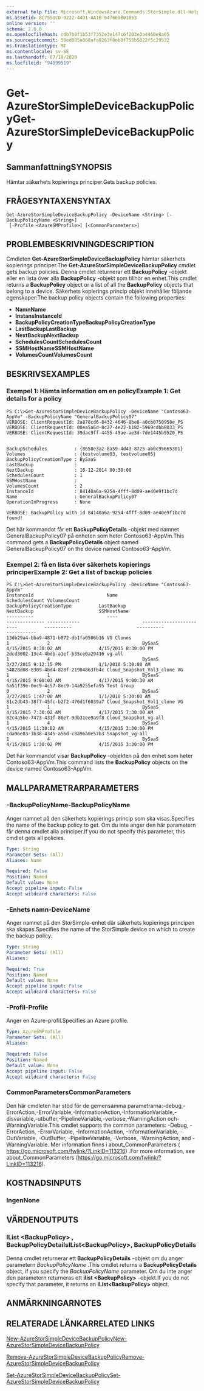 ```yaml
---
external help file: Microsoft.WindowsAzure.Commands.StorSimple.dll-Help.xml
ms.assetid: 8C7551CD-0222-44D1-AA1B-647669B01853
online version: ''
schema: 2.0.0
ms.openlocfilehash: cdb7b8f1b53f7352e3e147c6f203e3a4460e8a05
ms.sourcegitcommit: 56ed085a868afa8263f8eb0f755b5822f5c29532
ms.translationtype: MT
ms.contentlocale: sv-SE
ms.lasthandoff: 07/18/2020
ms.locfileid: "94099519"
---
```

# <span data-ttu-id="02b66-101">Get-AzureStorSimpleDeviceBackupPolicy</span><span class="sxs-lookup"><span data-stu-id="02b66-101">Get-AzureStorSimpleDeviceBackupPolicy</span></span>

## <span data-ttu-id="02b66-102">Sammanfattning</span><span class="sxs-lookup"><span data-stu-id="02b66-102">SYNOPSIS</span></span>
<span data-ttu-id="02b66-103">Hämtar säkerhets kopierings principer.</span><span class="sxs-lookup"><span data-stu-id="02b66-103">Gets backup policies.</span></span>

## <span data-ttu-id="02b66-104">FRÅGESYNTAXEN</span><span class="sxs-lookup"><span data-stu-id="02b66-104">SYNTAX</span></span>

```
Get-AzureStorSimpleDeviceBackupPolicy -DeviceName <String> [-BackupPolicyName <String>]
 [-Profile <AzureSMProfile>] [<CommonParameters>]
```

## <span data-ttu-id="02b66-105">PROBLEMBESKRIVNING</span><span class="sxs-lookup"><span data-stu-id="02b66-105">DESCRIPTION</span></span>
<span data-ttu-id="02b66-106">Cmdleten **Get-AzureStorSimpleDeviceBackupPolicy** hämtar säkerhets kopierings principer.</span><span class="sxs-lookup"><span data-stu-id="02b66-106">The **Get-AzureStorSimpleDeviceBackupPolicy** cmdlet gets backup policies.</span></span>
<span data-ttu-id="02b66-107">Denna cmdlet returnerar ett **BackupPolicy** -objekt eller en lista över alla **BackupPolicy** -objekt som tillhör en enhet.</span><span class="sxs-lookup"><span data-stu-id="02b66-107">This cmdlet returns a **BackupPolicy** object or a list of all the **BackupPolicy** objects that belong to a device.</span></span>
<span data-ttu-id="02b66-108">Säkerhets kopierings princip objekt innehåller följande egenskaper:</span><span class="sxs-lookup"><span data-stu-id="02b66-108">The backup policy objects contain the following properties:</span></span> 

- <span data-ttu-id="02b66-109">**Namn**</span><span class="sxs-lookup"><span data-stu-id="02b66-109">**Name**</span></span>
- <span data-ttu-id="02b66-110">**Instans**</span><span class="sxs-lookup"><span data-stu-id="02b66-110">**InstanceId**</span></span>
- <span data-ttu-id="02b66-111">**BackupPolicyCreationType**</span><span class="sxs-lookup"><span data-stu-id="02b66-111">**BackupPolicyCreationType**</span></span>
- <span data-ttu-id="02b66-112">**LastBackup**</span><span class="sxs-lookup"><span data-stu-id="02b66-112">**LastBackup**</span></span>
- <span data-ttu-id="02b66-113">**NextBackup**</span><span class="sxs-lookup"><span data-stu-id="02b66-113">**NextBackup**</span></span>
- <span data-ttu-id="02b66-114">**SchedulesCount**</span><span class="sxs-lookup"><span data-stu-id="02b66-114">**SchedulesCount**</span></span>
- <span data-ttu-id="02b66-115">**SSMHostName**</span><span class="sxs-lookup"><span data-stu-id="02b66-115">**SSMHostName**</span></span>
- <span data-ttu-id="02b66-116">**VolumesCount**</span><span class="sxs-lookup"><span data-stu-id="02b66-116">**VolumesCount**</span></span>

## <span data-ttu-id="02b66-117">BESKRIVS</span><span class="sxs-lookup"><span data-stu-id="02b66-117">EXAMPLES</span></span>

### <span data-ttu-id="02b66-118">Exempel 1: Hämta information om en policy</span><span class="sxs-lookup"><span data-stu-id="02b66-118">Example 1: Get details for a policy</span></span>
```
PS C:\>Get-AzureStorSimpleDeviceBackupPolicy -DeviceName "Contoso63-AppVm" -BackupPolicyName "GeneralBackupPolicy07"
VERBOSE: ClientRequestId: 2a878cd6-8432-4646-8be8-a0cb0750958e_PS
VERBOSE: ClientRequestId: 00ea5a6d-8c27-4e22-b182-5969cdbb8033_PS
VERBOSE: ClientRequestId: 39dac9ff-4455-45ae-ae3d-7de1445b9520_PS


BackupSchedules          : {8658e3a2-8a59-4d43-8725-ab0c95665301}
Volumes                  : {testvolume03, testvolume05}
BackupPolicyCreationType : BySaaS
LastBackup               : 
NextBackup               : 16-12-2014 00:30:00
SchedulesCount           : 1
SSMHostName              : 
VolumesCount             : 2
InstanceId               : 84140a6a-9254-4fff-8d09-ae40e9f1bc7d
Name                     : GeneralBackupPolicy07
OperationInProgress      : None

VERBOSE: BackupPolicy with id 84140a6a-9254-4fff-8d09-ae40e9f1bc7d found!
```

<span data-ttu-id="02b66-119">Det här kommandot får ett **BackupPolicyDetails** -objekt med namnet GeneralBackupPolicy07 på enheten som heter Contoso63-AppVm.</span><span class="sxs-lookup"><span data-stu-id="02b66-119">This command gets a **BackupPolicyDetails** object named GeneralBackupPolicy07 on the device named Contoso63-AppVm.</span></span>

### <span data-ttu-id="02b66-120">Exempel 2: få en lista över säkerhets kopierings principer</span><span class="sxs-lookup"><span data-stu-id="02b66-120">Example 2: Get a list of backup policies</span></span>
```
PS C:\>Get-AzureStorSimpleDeviceBackupPolicy -DeviceName "Contoso63-AppVm"
InstanceId                           Name                               SchedulesCount VolumesCount                       BackupPolicyCreationType          LastBackup                        NextBackup                        SSMHostName                      
----------                           ----                               -------------- ------------                       ------------------------          ----------                        ----------                        -----------                      
13db29a4-bba9-4871-b872-db1fa0506b16 VG Clones                          1              2                                  BySaaS                            4/15/2015 8:30:02 AM              4/15/2015 8:30:00 PM                                               
2dcd3002-13c4-4bdb-a1ef-b35ce0a29416 vg-all                             1              4                                  BySaaS                            3/27/2015 9:12:15 PM              1/1/2010 5:30:00 AM                                                
54828d08-8309-4bd4-828f-21904863fb4c Cloud_Snapshot_Vol3_clone VG       1              1                                  BySaaS                            4/15/2015 9:00:03 AM              4/17/2015 9:00:30 AM                                               
6a51f39e-0ec9-4c57-8ec9-14a9255efa95 Test Group                         0              2                                  BySaaS                            3/27/2015 1:47:00 AM              1/1/2010 5:30:00 AM                                                
81c2db43-38f7-45fc-b2f2-476d1f6039a7 Cloud_Snapshot_Vol1_clone VG       1              1                                  BySaaS                            4/15/2015 7:30:02 AM              4/17/2015 7:30:00 AM                                               
82c4a5be-7473-431f-86e7-9db31ee9a9f8 Cloud_Snapshot_vg-all              1              4                                  BySaaS                            4/15/2015 11:30:02 AM             4/15/2015 3:30:00 PM                                               
cda96e83-3b38-4345-a56d-c8a96a0e57b3 Snapshot_vg-all                    1              4                                  BySaaS                            4/15/2015 1:30:02 PM              4/15/2015 3:30:00 PM
```

<span data-ttu-id="02b66-121">Det här kommandot visar **BackupPolicy** -objekten på den enhet som heter Contoso63-AppVm.</span><span class="sxs-lookup"><span data-stu-id="02b66-121">This command lists the **BackupPolicy** objects on the device named Contoso63-AppVm.</span></span>

## <span data-ttu-id="02b66-122">MALLPARAMETRAR</span><span class="sxs-lookup"><span data-stu-id="02b66-122">PARAMETERS</span></span>

### <span data-ttu-id="02b66-123">-BackupPolicyName</span><span class="sxs-lookup"><span data-stu-id="02b66-123">-BackupPolicyName</span></span>
<span data-ttu-id="02b66-124">Anger namnet på den säkerhets kopierings princip som ska visas.</span><span class="sxs-lookup"><span data-stu-id="02b66-124">Specifies the name of the backup policy to get.</span></span>
<span data-ttu-id="02b66-125">Om du inte anger den här parametern får denna cmdlet alla principer.</span><span class="sxs-lookup"><span data-stu-id="02b66-125">If you do not specify this parameter, this cmdlet gets all policies.</span></span>

```yaml
Type: String
Parameter Sets: (All)
Aliases: Name

Required: False
Position: Named
Default value: None
Accept pipeline input: False
Accept wildcard characters: False
```

### <span data-ttu-id="02b66-126">-Enhets namn</span><span class="sxs-lookup"><span data-stu-id="02b66-126">-DeviceName</span></span>
<span data-ttu-id="02b66-127">Anger namnet på den StorSimple-enhet där säkerhets kopierings principen ska skapas.</span><span class="sxs-lookup"><span data-stu-id="02b66-127">Specifies the name of the StorSimple device on which to create the backup policy.</span></span>

```yaml
Type: String
Parameter Sets: (All)
Aliases: 

Required: True
Position: Named
Default value: None
Accept pipeline input: False
Accept wildcard characters: False
```

### <span data-ttu-id="02b66-128">-Profil</span><span class="sxs-lookup"><span data-stu-id="02b66-128">-Profile</span></span>
<span data-ttu-id="02b66-129">Anger en Azure-profil.</span><span class="sxs-lookup"><span data-stu-id="02b66-129">Specifies an Azure profile.</span></span>

```yaml
Type: AzureSMProfile
Parameter Sets: (All)
Aliases: 

Required: False
Position: Named
Default value: None
Accept pipeline input: False
Accept wildcard characters: False
```

### <span data-ttu-id="02b66-130">CommonParameters</span><span class="sxs-lookup"><span data-stu-id="02b66-130">CommonParameters</span></span>
<span data-ttu-id="02b66-131">Den här cmdleten har stöd för de gemensamma parametrarna:-debug,-ErrorAction,-ErrorVariable,-InformationAction,-InformationVariable,-disvariable,-utbuffer,-PipelineVariable,-verbose,-WarningAction och-WarningVariable.</span><span class="sxs-lookup"><span data-stu-id="02b66-131">This cmdlet supports the common parameters: -Debug, -ErrorAction, -ErrorVariable, -InformationAction, -InformationVariable, -OutVariable, -OutBuffer, -PipelineVariable, -Verbose, -WarningAction, and -WarningVariable.</span></span> <span data-ttu-id="02b66-132">Mer information finns i about_CommonParameters ( https://go.microsoft.com/fwlink/?LinkID=113216) .</span><span class="sxs-lookup"><span data-stu-id="02b66-132">For more information, see about_CommonParameters (https://go.microsoft.com/fwlink/?LinkID=113216).</span></span>

## <span data-ttu-id="02b66-133">KOSTNADS</span><span class="sxs-lookup"><span data-stu-id="02b66-133">INPUTS</span></span>

### <span data-ttu-id="02b66-134">Ingen</span><span class="sxs-lookup"><span data-stu-id="02b66-134">None</span></span>

## <span data-ttu-id="02b66-135">VÄRDEN</span><span class="sxs-lookup"><span data-stu-id="02b66-135">OUTPUTS</span></span>

### <span data-ttu-id="02b66-136">IList \<BackupPolicy\> , BackupPolicyDetails</span><span class="sxs-lookup"><span data-stu-id="02b66-136">IList\<BackupPolicy\>, BackupPolicyDetails</span></span>
<span data-ttu-id="02b66-137">Denna cmdlet returnerar ett **BackupPolicyDetails** -objekt om du anger parametern *BackupPolicyName* .</span><span class="sxs-lookup"><span data-stu-id="02b66-137">This cmdlet returns a **BackupPolicyDetails** object, if you specify the *BackupPolicyName* parameter.</span></span>
<span data-ttu-id="02b66-138">Om du inte anger den parametern returneras ett **ilist \<BackupPolicy\>** -objekt.</span><span class="sxs-lookup"><span data-stu-id="02b66-138">If you do not specify that parameter, it returns an **IList\<BackupPolicy\>** object.</span></span>

## <span data-ttu-id="02b66-139">ANMÄRKNINGAR</span><span class="sxs-lookup"><span data-stu-id="02b66-139">NOTES</span></span>

## <span data-ttu-id="02b66-140">RELATERADE LÄNKAR</span><span class="sxs-lookup"><span data-stu-id="02b66-140">RELATED LINKS</span></span>

[<span data-ttu-id="02b66-141">New-AzureStorSimpleDeviceBackupPolicy</span><span class="sxs-lookup"><span data-stu-id="02b66-141">New-AzureStorSimpleDeviceBackupPolicy</span></span>](./New-AzureStorSimpleDeviceBackupPolicy.md)

[<span data-ttu-id="02b66-142">Remove-AzureStorSimpleDeviceBackupPolicy</span><span class="sxs-lookup"><span data-stu-id="02b66-142">Remove-AzureStorSimpleDeviceBackupPolicy</span></span>](./Remove-AzureStorSimpleDeviceBackupPolicy.md)

[<span data-ttu-id="02b66-143">Set-AzureStorSimpleDeviceBackupPolicy</span><span class="sxs-lookup"><span data-stu-id="02b66-143">Set-AzureStorSimpleDeviceBackupPolicy</span></span>](./Set-AzureStorSimpleDeviceBackupPolicy.md)


